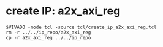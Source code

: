 # create IP: a2x_axi_reg

```
$VIVADO -mode tcl -source tcl/create_ip_a2x_axi_reg.tcl
rm -r ../../ip_repo/a2x_axi_reg
cp -r a2x_axi_reg ../../ip_repo
```

